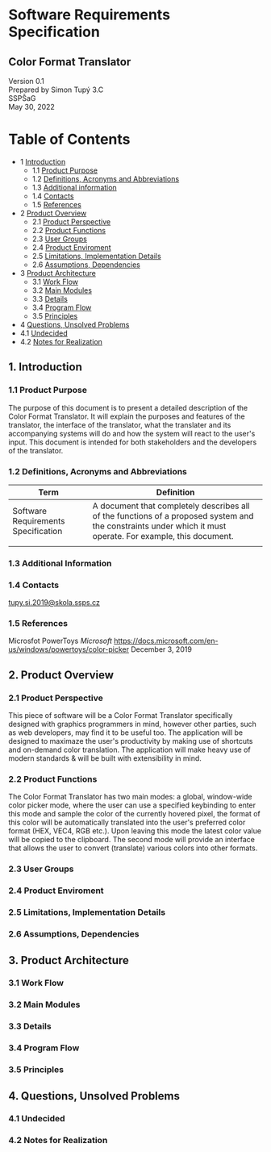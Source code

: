 # Software Requirements Specification
## Color Format Translator

Version 0.1  
Prepared by Simon Tupý 3.C  
SSPŠaG  
May 30, 2022

Table of Contents
================
* 1 [Introduction](#1-introduction)
  * 1.1 [Product Purpose](#11-product-purpose)
  * 1.2 [Definitions, Acronyms and Abbreviations](#12-definitions-acronyms-and-abbreviations)
  * 1.3 [Additional information](#13-additional-information)
  * 1.4 [Contacts](#14-contacts)
  * 1.5 [References](#15-references)
* 2 [Product Overview](#2-product-overview)
  * 2.1 [Product Perspective](#21-product-perspective)
  * 2.2 [Product Functions](#22-product-functions)
  * 2.3 [User Groups](#23-user-groups)
  * 2.4 [Product Enviroment](#24-product-enviroment)
  * 2.5 [Limitations, Implementation Details](#25-limitations-implementation-details)
  * 2.6 [Assumptions, Dependencies](#26-assumptions-dependencies)
* 3 [Product Architecture](#3-product-architecture)
  * 3.1 [Work Flow](#31-work-flow)
  * 3.2 [Main Modules](#32-main-modules)
  * 3.3 [Details](#33-details)
  * 3.4 [Program Flow](#34-program-flow)
  * 3.5 [Principles](#35-principles)
 * 4 [Questions, Unsolved Problems](#4-questions-unsolved-problems)
  * 4.1 [Undecided](#41-undecided)
  * 4.2 [Notes for Realization](#41-notes-for-realization)

## 1. Introduction  
  ### 1.1 Product Purpose
The purpose of this document is to present a detailed description of the Color Format Translator. It will explain the purposes and features of the translator, the interface of the translator, what the translater and its accompanying systems will do and how the system will react to the user's input. This document is intended for both stakeholders and the developers of the translator.

  ### 1.2 Definitions, Acronyms and Abbreviations
| Term | Definition    |
| ---- | ------- |
| Software Requirements Specification  |  A document that completely describes all of the functions of a proposed system and the constraints under which it must operate. For example, this document.       |
|      |         |

  ### 1.3 Additional Information


  ### 1.4 Contacts
tupy.si.2019@skola.ssps.cz

  ### 1.5 References
Microsfot PowerToys *Microsoft* https://docs.microsoft.com/en-us/windows/powertoys/color-picker December 3, 2019



## 2. Product Overview
  ### 2.1 Product Perspective
This piece of software will be a Color Format Translator specifically designed with graphics programmers in mind, however other parties, such as web developers, may find it to be useful too. The application will be designed to maximaze the user's productivity by making use of shortcuts and on-demand color translation. The application will make heavy use of modern standards & will be built with extensibility in mind. 

  ### 2.2 Product Functions
The Color Format Translator has two main modes: a global, window-wide color picker mode, where the user can use a specified keybinding to enter this mode and sample the color of the currently hovered pixel, the format of this color will be automatically translated into the user's preferred color format (HEX, VEC4, RGB etc.). Upon leaving this mode the latest color value will be copied to the clipboard. The second mode will provide an interface that allows the user to convert (translate) various colors into other formats. 

  ### 2.3 User Groups
  ### 2.4 Product Enviroment
  ### 2.5 Limitations, Implementation Details
  ### 2.6 Assumptions, Dependencies

## 3. Product Architecture
  ### 3.1 Work Flow
  ### 3.2 Main Modules
  ### 3.3 Details
  ### 3.4 Program Flow
  ### 3.5 Principles
  
## 4. Questions, Unsolved Problems
  ### 4.1 Undecided
  ### 4.2 Notes for Realization  
